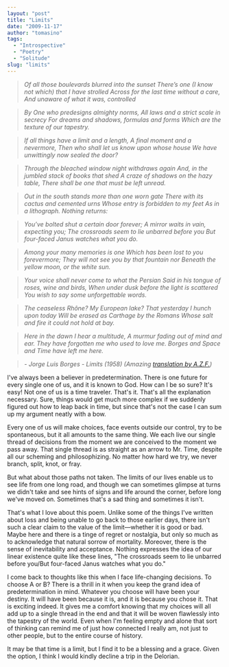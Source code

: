 ```yaml
---
layout: "post"
title: "Limits"
date: "2009-11-17"
author: "tomasino"
tags:
  - "Introspective"
  - "Poetry"
  - "Solitude"
slug: "limits"
---
```


>*Of all those boulevards blurred into the sunset
>There’s one (I know not which) that I have strolled
>Across for the last time without a care,
>And unaware of what it was, controlled*

>*By One who predesigns almighty norms,
>All laws and a strict scale in secrecy
>For dreams and shadows, formulas and forms
>Which are the texture of our tapestry.*

>*If all things have a limit and a length,
>A final moment and a nevermore,
>Then who shall let us know upon whose house
>We have unwittingly now sealed the door?*

>*Through the bleached window night withdraws again
>And, in the jumbled stack of books that shed
>A craze of shadows on the hazy table,
>There shall be one that must be left unread.*

>*Out in the south stands more than one worn gate
>There with its cactus and cemented urns
>Whose entry is forbidden to my feet
>As in a lithograph. Nothing returns:*

>*You’ve bolted shut a certain door forever;
>A mirror waits in vain, expecting you;
>The crossroads seem to lie unbarred before you
>But four-faced Janus watches what you do.*

>*Among your many memories is one
>Which has been lost to you forevermore;
>They will not see you by that fountain nor
>Beneath the yellow moon, or the white sun.*

>*Your voice shall never come to what the Persian
>Said in his tongue of roses, wine and birds,
>When under dusk before the light is scattered
>You wish to say some unforgettable words.*

>*The ceaseless Rhône? My European lake?
>That yesterday I hunch upon today
>Will be erased as Carthage by the Romans
>Whose salt and fire it could not hold at bay.*

>*Here in the dawn I hear a multitude,
>A murmur fading out of mind and ear.
>They have forgotten me who used to love me.
>Borges and Space and Time have left me here.*

>*- Jorge Luis Borges - Limits (1958) (Amazing [translation by A.Z.F.][])*

I've always been a believer in predetermination. There is one future for
every single one of us, and it is known to God. How can I be so sure?
It's easy! Not one of us is a time traveler. That's it. That's all the
explanation necessary. Sure, things would get much more complex if we
suddenly figured out how to leap back in time, but since that's not the
case I can sum up my argument neatly with a bow.

Every one of us will make choices, face events outside our control, try
to be spontaneous, but it all amounts to the same thing. We each live
our single thread of decisions from the moment we are conceived to the
moment we pass away. That single thread is as straight as an arrow to
Mr. Time, despite all our scheming and philosophizing. No matter how
hard we try, we never branch, split, knot, or fray.

But what about those paths not taken. The limits of our lives enable us
to see life from one long road, and though we can sometimes glimpse at
turns we didn't take and see hints of signs and life around the corner,
before long we've moved on. Sometimes that's a sad thing and sometimes
it isn't.

That's what I love about this poem. Unlike some of the things I've
written about loss and being unable to go back to those earlier days,
there isn't such a clear claim to the value of the limit—whether it is
good or bad. Maybe here and there is a tinge of regret or nostalgia, but
only so much as to acknowledge that natural sorrow of mortality.
Moreover, there is the sense of inevitability and acceptance. Nothing
expresses the idea of our linear existence quite like these lines, "The
crossroads seem to lie unbarred before you/But four-faced Janus watches
what you do."

I come back to thoughts like this when I face life-changing decisions.
To choose A or B? There is a thrill in it when you keep the grand idea
of predetermination in mind. Whatever you choose will have been your
destiny. It will have been because it is, and it is because you chose
it. That is exciting indeed. It gives me a comfort knowing that my
choices will all add up to a single thread in the end and that it will
be woven flawlessly into the tapestry of the world. Even when I'm
feeling empty and alone that sort of thinking can remind me of just how
connected I really am, not just to other people, but to the entire
course of history.

It may be that time is a limit, but I find it to be a blessing and a
grace. Given the option, I think I would kindly decline a trip in the
Delorian.

  [translation by A.Z.F.]: //poemsintranslation.blogspot.com/2009/11/borges-limits-from-spanish.html
